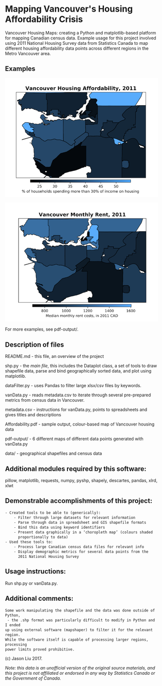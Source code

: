 # Mapping Vancouver's Housing Affordability Crisis

Vancouver Housing Maps: creating a Python and matplotlib-based platform for mapping Canadian census data. Example usage for this project involved using 2011 National Housing Survey data from Statistics Canada to map different housing affordability data points across different regions in the Metro Vancouver area.

## Examples

![Figure 1: Housing affordability.](images/affordability.png?raw=true)

![Figure 2: Median rents.](images/rents.png?raw=true)

For more examples, see pdf-output/.

## Description of files
   README.md - this file, an overview of the project

   shp.py - the *main file*, this includes the Dataplot class, a set of tools to 
            draw shapefile data, parse and bind geographically sorted data, and 
            plot using matplotlib.

   dataFilter.py - uses Pandas to filter large xlsx/csv files by keywords.
  
   vanData.py - reads metadata.csv to iterate through several pre-prepared
                metrics from census data in Vancouver.

   metadata.csv - instructions for vanData.py, points to spreadsheets and
                  gives titles and descriptions
   
   Affordability.pdf - sample output, colour-based map of Vancouver housing data
   
   pdf-output/ - 6 different maps of different data points generated with vanData.py
   
   data/ - geographical shapefiles and census data

## Additional modules required by this software: 
   pillow, matplotlib, requests, numpy, pyshp, shapely, descartes, pandas, xlrd, xlwt

## Demonstrable accomplishments of this project:
	- Created tools to be able to (generically):
		- Filter through large datasets for relevant information
		- Parse through data in spreadsheet and GIS shapefile formats
		- Bind this data using keyword identifiers
		- Present data graphically in a ‘choropleth map’ (colours shaded
		  proportionally to data)
	- Used these tools to:
		- Process large Canadian census data files for relevant info
		- Display demographic metrics for several data points from the
		  2011 National Housing Survey

## Usage instructions: 
  Run shp.py or vanData.py.

## Additional comments:
	Some work manipulating the shapefile and the data was done outside of Python,
	 - the .shp format was particularly difficult to modify in Python and I ended 
	up using external software (mapshaper) to filter it for the relevant region. 
	While the software itself is capable of processing larger regions, processing
	power limits proved prohibitive.


(c) Jason Liu 2017.

*Note: this data is an unofficial version of the original source materials, and this project is not affiliated or endorsed in any way by Statistics Canada or the Government of Canada.*
